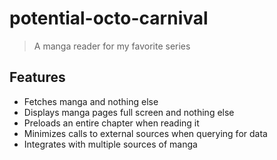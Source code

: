 # potential-octo-carnival
> A manga reader for my favorite series

## Features

- Fetches manga and nothing else
- Displays manga pages full screen and nothing else
- Preloads an entire chapter when reading it
- Minimizes calls to external sources when querying for data
- Integrates with multiple sources of manga

